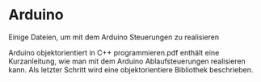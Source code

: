 # Arduino
Einige Dateien, um mit dem Arduino Steuerungen zu realisieren

Arduino objektorientiert in C++ programmieren.pdf enthält eine Kurzanleitung, wie man mit dem Arduino Ablaufsteuerungen realisieren kann. Als letzter Schritt wird eine objektorientiere Bibliothek beschrieben.
